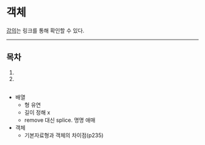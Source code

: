 객체
=====
[강의](https://www.youtube.com/watch?v=FOli-PU8tTo&list=PLBXuLgInP-5kLy13XLuK8iBWVFDBJygYr&index=3)는 링크를 통해 확인할 수 있다.
- - -
## 목차
1.
2.

##

* 배열
	* 형 유연
	* 길이 정해 x
	* remove 대신 splice. 명명 애매
* 객체
	* 기본자료형과 객체의 차이점(p235)